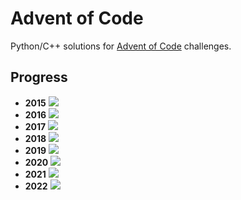 # Advent of Code
Python/C++ solutions for [Advent of Code](https://adventofcode.com/) challenges.

## Progress
- **2015** ![](https://progress-bar.dev/18/?scale=25&width=300&suffix=/25)
- **2016** ![](https://progress-bar.dev/8/?scale=25&width=300&suffix=/25)
- **2017** ![](https://progress-bar.dev/8/?scale=25&width=300&suffix=/25)
- **2018** ![](https://progress-bar.dev/6/?scale=25&width=300&suffix=/25)
- **2019** ![](https://progress-bar.dev/7/?scale=25&width=300&suffix=/25)
- **2020** ![](https://progress-bar.dev/7/?scale=25&width=300&suffix=/25)
- **2021** ![](https://progress-bar.dev/7/?scale=25&width=300&suffix=/25)
- **2022** ![](https://progress-bar.dev/20/?scale=25&width=300&suffix=/25)
